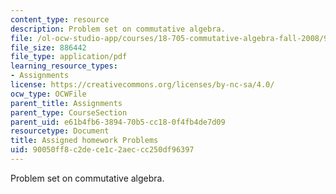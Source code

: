 ```yaml
---
content_type: resource
description: Problem set on commutative algebra.
file: /ol-ocw-studio-app/courses/18-705-commutative-algebra-fall-2008/90050ff8c2dece1c2aeccc250df96397_handoutprob.pdf
file_size: 886442
file_type: application/pdf
learning_resource_types:
- Assignments
license: https://creativecommons.org/licenses/by-nc-sa/4.0/
ocw_type: OCWFile
parent_title: Assignments
parent_type: CourseSection
parent_uid: e61b4fb6-3894-70b5-cc18-0f4fb4de7d09
resourcetype: Document
title: Assigned homework Problems
uid: 90050ff8-c2de-ce1c-2aec-cc250df96397
---
```

Problem set on commutative algebra.